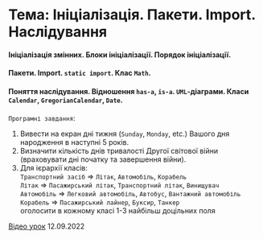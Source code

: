 # Тема: Ініціалізація. Пакети. Import. Наслідування

#### Ініціалізація змінних. Блоки ініціалізації. Порядок ініціалізації.
#### Пакети. Import. `static import`. Клас `Math`.
#### Поняття наслідування. Відношення `has-a`, `is-a`. `UML`-діаграми. Класи `Calendar`, `GregorianCalendar`, `Date`.

`Програмні завдання`:
1. Вивести на екран дні тижня (`Sunday`, `Monday`, etc.) Вашого дня народження в наступні 5 років.
2. Визначити кількість днів тривалості Другої світової війни (враховувати дні початку та завершення війни).
3. Для ієрархії класів: <br>
   `Транспортний засіб` => `Літак`, `Автомобіль`, `Корабель` <br>
   `Літак` => `Пасажирський літак`, `Транспортний літак`, `Винищувач` <br>
   `Автомобіль` => `Легковий автомобіль`, `Автобус`, `Вантажний автомобіль` <br>
   `Корабель` => `Пасажирський лайнер`, `Буксир`, `Танкер` <br>
   оголосити в кожному класі 1-3 найбільш доцільних поля

[Відео урок](https://youtu.be/sCzoeH9gEng) 12.09.2022
